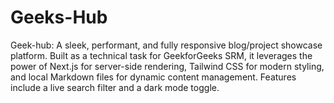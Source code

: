 # Geeks-Hub
Geek-hub: A sleek, performant, and fully responsive blog/project showcase platform. Built as a technical task for GeekforGeeks SRM, it leverages the power of Next.js for server-side rendering, Tailwind CSS for modern styling, and local Markdown files for dynamic content management. Features include a live search filter and a dark mode toggle.
